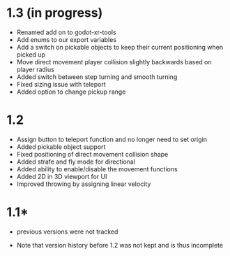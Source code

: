 1.3 (in progress)
=================
- Renamed add on to godot-xr-tools
- Add enums to our export variables
- Add a switch on pickable objects to keep their current positioning when picked up
- Move direct movement player collision slightly backwards based on player radius
- Added switch between step turning and smooth turning
- Fixed sizing issue with teleport
- Added option to change pickup range

1.2
===
- Assign button to teleport function and no longer need to set origin
- Added pickable object support
- Fixed positioning of direct movement collision shape
- Added strafe and fly mode for directional
- Added ability to enable/disable the movement functions
- Added 2D in 3D viewport for UI
- Improved throwing by assigning linear velocity

1.1*
====
- previous versions were not tracked

* Note that version history before 1.2 was not kept and is thus incomplete
